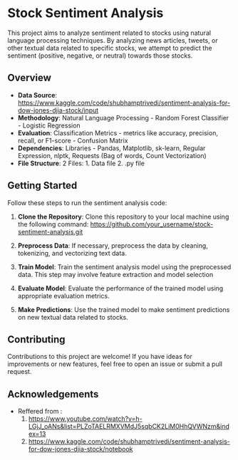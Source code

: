 # Stock Sentiment Analysis

This project aims to analyze sentiment related to stocks using natural language processing techniques. By analyzing news articles, tweets, or other textual data related to specific stocks, we attempt to predict the sentiment (positive, negative, or neutral) towards those stocks.

## Overview

- **Data Source**: https://www.kaggle.com/code/shubhamptrivedi/sentiment-analysis-for-dow-jones-djia-stock/input
- **Methodology**: Natural Language Processing - Random Forest Classifier - Logistic Regression
- **Evaluation**: Classification Metrics - metrics like accuracy, precision, recall, or F1-score - Confusion Matrix
- **Dependencies**: Libraries - Pandas, Matplotlib, sk-learn, Regular Expression, nlptk, Requests (Bag of words, Count Vectorization)
- **File Structure**: 2 Files: 1. Data file 2. .py file

## Getting Started

Follow these steps to run the sentiment analysis code:

1. **Clone the Repository**: Clone this repository to your local machine using the following command: https://github.com/your_username/stock-sentiment-analysis.git

3. **Preprocess Data**: If necessary, preprocess the data by cleaning, tokenizing, and vectorizing text data.

4. **Train Model**: Train the sentiment analysis model using the preprocessed data. This step may involve feature extraction and model selection

5. **Evaluate Model**: Evaluate the performance of the trained model using appropriate evaluation metrics.

6. **Make Predictions**: Use the trained model to make sentiment predictions on new textual data related to stocks.

## Contributing

Contributions to this project are welcome! If you have ideas for improvements or new features, feel free to open an issue or submit a pull request.

## Acknowledgements

- Reffered from :
    1. https://www.youtube.com/watch?v=h-LGjJ_oANs&list=PLZoTAELRMXVMdJ5sqbCK2LiM0HhQVWNzm&index=13
    2. https://www.kaggle.com/code/shubhamptrivedi/sentiment-analysis-for-dow-jones-djia-stock/notebook


